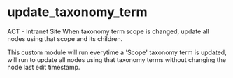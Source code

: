 # update_taxonomy_term
ACT - Intranet Site
When taxonomy term scope is changed, update all nodes using that scope and its children.

This custom module will run everytime a 'Scope' taxonomy term is updated, will run to update all nodes 
using that taxonomy terms without changing the node last edit timestamp.
 

